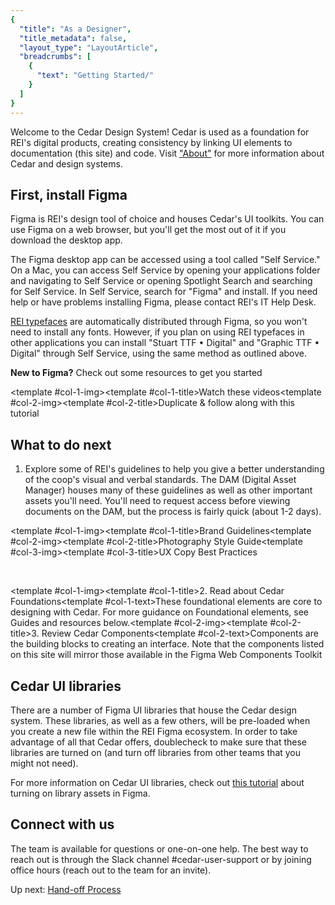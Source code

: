 ```yaml
---
{
  "title": "As a Designer",
  "title_metadata": false,
  "layout_type": "LayoutArticle",
  "breadcrumbs": [
    {
      "text": "Getting Started/"
    }
  ]
}
---
```


[cedar-user-support-link]: https://rei.slack.com/messages/CA58YCGN4

<cdr-img alt="" :src="$withBase(`/getting-started-for-designers/figma-at-rei.png`)"/>

<article-text-callout>Welcome to the Cedar Design System! Cedar is used as a foundation for REI's digital products, creating consistency by linking UI elements to documentation (this site) and code. Visit <a href="../../about/cedar-design-system/">"About"</a> for more information about Cedar and design systems.</article-text-callout>
  
  ## First, install Figma
Figma is REI's design tool of choice and houses Cedar's UI toolkits. You can use Figma on a web browser, but you'll get the most out of it if you download the desktop app.
  
   <cdr-img alt="" :src="$withBase(`/getting-started-for-designers/app-desktop.png`)"/>
  
  The Figma desktop app can be accessed using a tool called "Self Service." On a Mac, you can access Self Service by opening your applications folder and navigating to Self Service or opening Spotlight Search and searching for Self Service. In Self Service, search for "Figma" and install. If you need help or have problems installing Figma, please contact REI's IT Help Desk.
  
   <cdr-img alt="" :src="$withBase(`/getting-started-for-designers/self-service.png`)"/>

  
  [REI typefaces](../../foundation/typography/) are automatically distributed through Figma, so you won't need to install any fonts. However, if you plan on using REI typefaces in other applications you can install "Stuart TTF • Digital" and "Graphic TTF • Digital" through Self Service, using the same method as outlined above.
  
 **New to Figma?** Check out some resources to get you started


 <article-story-columns link1="https://www.youtube.com/playlist?list=PLXDU_eVOJTx7QHLShNqIXL1Cgbxj7HlN4" link2="https://www.figma.com/community/file/1014578976664907444"><template #col-1-img><cdr-img ratio="4-3" cover alt="" :src="$withBase(`/getting-started-for-designers/watch.png`)"/></template><template #col-1-title>Watch these videos</template><template #col-2-img><cdr-img ratio="4-3" cover alt="" :src="$withBase(`/getting-started-for-designers/tutorial.png`)"/></template><template #col-2-title>Duplicate & follow along with this tutorial</template></article-story-columns>


## What to do next
1. Explore some of REI's guidelines to help you give a better understanding of the coop's visual and verbal standards. The DAM (Digital Asset Manager) houses many of these guidelines as well as other important assets you'll need. You'll need to request access before viewing documents on the DAM, but the process is fairly quick (about 1-2 days).

 <article-story-columns link1="https://public.cloud-dam.rei.com/api/public/content/7d09614ed12d4f4d8c56060a2f298c73" link2="https://www.cloud-dam.rei.com/en-us/AssetGuidesandCreativeStandards/AssetGuideBuild/REIPhotographyStandards" link3="https://confluence.rei.com/pages/viewpage.action?spaceKey=DRCREAT&title=UX+Copy+Best+Practices"><template #col-1-img><cdr-img ratio="4-3" cover alt="" :src="$withBase(`/getting-started-for-designers/brand-guidelines.png`)"/></template><template #col-1-title>Brand Guidelines</template><template #col-2-img><cdr-img ratio="4-3" cover alt="" :src="$withBase(`/getting-started-for-designers/photography-guidelines.png`)"/></template><template #col-2-title>Photography Style Guide</template><template #col-3-img><cdr-img ratio="4-3" cover alt="" :src="$withBase(`/getting-started-for-designers/ux-copy.png`)"/></template><template #col-3-title>UX Copy Best Practices</template></article-story-columns>

  <br />

 <article-story-columns link1="../../foundation/experience-principles/" link2="../../components/accordion/"><template #col-1-img><cdr-img ratio="4-3" cover alt="" :src="$withBase(`/getting-started-for-designers/foundations.png`)"/></template><template #col-1-title>2. Read about Cedar Foundations</template><template #col-1-text>These foundational elements are core to designing with Cedar. For more guidance on Foundational elements, see Guides and resources below.</template><template #col-2-img><cdr-img ratio="4-3" cover alt="" :src="$withBase(`/getting-started-for-designers/components.png`)"/></template><template #col-2-title>3. Review Cedar Components</template><template #col-2-text>Components are the building blocks to creating an interface. Note that the components listed on this site will mirror those available in the Figma Web Components Toolkit</template></article-story-columns>


## Cedar UI libraries
There are a number of Figma UI libraries that house the Cedar design system. These libraries, as well as a few others, will be pre-loaded when you create a new file within the REI Figma ecosystem. In order to take advantage of all that Cedar offers, doublecheck to make sure that these libraries are turned on (and turn off libraries from other teams that you might not need).
  
  <cdr-img alt="" :src="$withBase(`/getting-started-for-designers/libraries.png`)"/>

  For more information on Cedar UI libraries, check out [this tutorial](https://www.figma.com/file/9V46NiDSDfg1crbdOKpIVN/Turning-on-Libraries%3A-Tutorial?node-id=0%3A1) about turning on library assets in Figma.


<!-- ## Practice using Cedar
Want to jump in and start using Cedar? We have a task for you! Understand when to use Cedar, how to drag & drop components, apply tokens, and hand off to your developer with your [first task](will need link) in Figma.
  
<cdr-img alt="" :src="$withBase(`/getting-started-for-designers/practice.png`)"/> -->

<!-- ## Guides & resources
  <article-story-columns link1="https://www.figma.com/file/dZF2dkGLlu14ROjoPLGIbH/File-setup%3A-tutorial?node-id=0%3A1" link2="https://www.figma.com/file/BIHbjk562VfoKMsHYS2rwg/Typography-in-Cedar%3A-Tutorial?node-id=1301%3A454" link3="https://www.figma.com/file/I7siXZNfjZVgKoK7RcD1NO/Color%3A-Tutorial?node-id=1%3A9"><template #col-1-img><cdr-img ratio="4-3" cover alt="" :src="$withBase(`/getting-started-for-designers/tutorial-file-setup.png`)"/></template><template #col-1-title>File Setup</template><template #col-2-img><cdr-img ratio="4-3" cover alt="" :src="$withBase(`/getting-started-for-designers/tutorial-typography.png`)"/></template><template #col-2-title>Typography</template><template #col-3-img><cdr-img ratio="4-3" cover alt="" :src="$withBase(`/getting-started-for-designers/tutorial-color.png`)"/></template><template #col-3-title>Color</template></article-story-columns>
  
  <br />
  <article-story-columns link1="https://www.figma.com/file/RJHI65TqMff7F3faj0Fx2R/Using-Components%3A-Tutorial?node-id=2%3A9" link2="https://www.figma.com/file/JrslK3sYjWiPclHj0f4SEZ/Working-with-Developers%3A-Tutorial?node-id=2%3A7" link3="https://www.figma.com/file/tdZn3PIv5B1G6OX8zPkQDb/Accessibility%3A-Tutorial?node-id=1%3A11"><template #col-1-img><cdr-img ratio="4-3" cover alt="" :src="$withBase(`/getting-started-for-designers/tutorial-using-components.png`)"/></template><template #col-1-title>Using Components</template><template #col-2-img><cdr-img ratio="4-3" cover alt="" :src="$withBase(`/getting-started-for-designers/tutorial-developers.png`)"/></template><template #col-2-title>Working with Developers</template><template #col-3-img><cdr-img ratio="4-3" cover alt="" :src="$withBase(`/getting-started-for-designers/tutorial-accessibility.png`)"/></template><template #col-3-title>Accessibility</template></article-story-columns> -->

  ## Connect with us
  The team is available for questions or one-on-one help. The best way to reach out is through the Slack channel #cedar-user-support or by joining office hours (reach out to the team for an invite).
  
  Up next: [Hand-off Process](../../getting-started/hand-off/)

<br/><br/>  

</cdr-doc-table-of-contents-shell>
